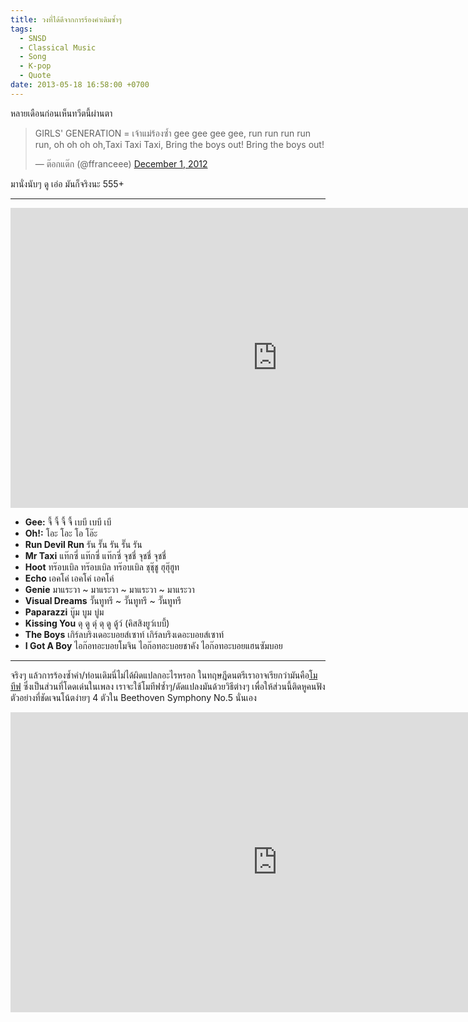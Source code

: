 ```yaml
---
title: วงที่ได้ดีจากการร้องคำเดิมซ้ำๆ
tags:
  - SNSD
  - Classical Music
  - Song
  - K-pop
  - Quote
date: 2013-05-18 16:58:00 +0700
---
```


หลายเดือนก่อนเห็นทวีตนี้ผ่านตา

<blockquote class="twitter-tweet" data-lang="en"><p lang="en" dir="ltr">GIRLS&#39; GENERATION = เจ้าแม่ร้องซ้ำ gee gee gee gee, run run run run run, oh oh oh oh,Taxi Taxi Taxi, Bring the boys out! Bring the boys out!</p>&mdash; ต๊อกแต๊ก (@ffranceee) <a href="https://twitter.com/ffranceee/status/274838562103517184">December 1, 2012</a></blockquote>
<script async src="//platform.twitter.com/widgets.js" charset="utf-8"></script>

มานั่งนับๆ ดู เอ่อ มันก็จริงนะ 555+

---

<iframe width="853" height="480" src="https://www.youtube.com/embed/U7mPqycQ0tQ" frameborder="0" allowfullscreen></iframe>

- __Gee:__ จี้ จี้ จี้ จี้ เบบี เบบี เบี
- __Oh!:__ โอะ โอะ โอ โอ๊ะ
- __Run Devil Run__ รัน รั๊น รัน รั๊น รัน
- __Mr Taxi__ แท๊กซี่ แท๊กซี่ แท๊กซี่ จุชชี่ จุชชี่ จุชชี่
- __Hoot__ ทร๊อบเบิล ทร๊อบเบิล ทร๊อบเบิล ชุชุ๊ชู ฮุฮุ๊ฮูท
- __Echo__ เอคโค่ เอคโค่ เอคโค่
- __Genie__ มาแระวา ~ มาแระวา ~ มาแระวา ~ มาแระวา
- __Visual Dreams__ วั๊นทูทรี ~ วั๊นทูทรี ~ วั๊นทูทรี
- __Paparazzi__ บู๊ม บูม บู่ม
- __Kissing You__ ดุ ดู ดุ่ ดุ ดู ดู้ว์ (คิสสิงยูว์เบบี้)
- __The Boys__ เกิร์ลบริงเดอะบอยส์เซาท์ เกิร์ลบริงเดอะบอยส์เซาท์
- __I Got A Boy__ ไอก๊อทอะบอยโมจิน ไอก๊อทอะบอยชาคัง ไอก๊อทอะบอยแฮนซัมบอย

---

จริงๆ แล้วการร้องซ้ำคำ/ท่อนเดิมนี่ไม่ได้ผิดแปลกอะไรหรอก ในทฤษฎีดนตรีเราอาจเรียกว่ามันคือ[โมทีฟ][motif] ซึ่งเป็นส่วนที่โดดเด่นในเพลง เราจะใช้โมทีฟซ้ำๆ/ดัดแปลงมันด้วยวิธีต่างๆ เพื่อให้ส่วนนี้ติดหูคนฟัง ตัวอย่างที่ชัดเจนโน้ตง่ายๆ 4 ตัวใน Beethoven Symphony No.5 นั่นเอง

<iframe width="853" height="480" src="https://www.youtube.com/embed/rRgXUFnfKIY" frameborder="0" allowfullscreen></iframe>


[motif]: //en.wikipedia.org/wiki/Motif_(music)
